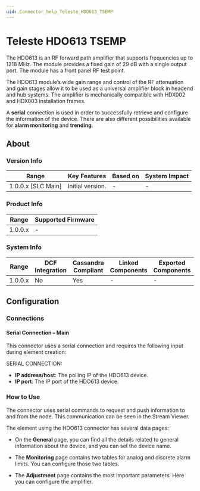 ```yaml
---
uid: Connector_help_Teleste_HDO613_TSEMP
---
```


# Teleste HDO613 TSEMP

The HDO613 is an RF forward path amplifier that supports frequencies up to 1218 MHz. The module provides a fixed gain of 29 dB with a single output port. The module has a front panel RF test point.

The HDO613 module’s wide gain range and control of the RF attenuation and gain stages allow it to be used as a universal amplifier block in headend and hub systems. The amplifier is mechanically compatible with HDX002 and HDX003 installation frames.

A **serial** connection is used in order to successfully retrieve and configure the information of the device. There are also different possibilities available for **alarm monitoring** and **trending**.

## About

### Version Info

| Range              | Key Features      | Based on | System Impact |
|--------------------|-------------------|----------|---------------|
| 1.0.0.x [SLC Main] | Initial version.  | -        | -             |

### Product Info

| Range   | Supported Firmware |
|---------|--------------------|
| 1.0.0.x | -                  |

### System Info

| Range   | DCF Integration | Cassandra Compliant | Linked Components | Exported Components |
|---------|-----------------|---------------------|-------------------|---------------------|
| 1.0.0.x | No              | Yes                 | -                 | -                   |

## Configuration

### Connections

#### Serial Connection – Main

This connector uses a serial connection and requires the following input during element creation:

SERIAL CONNECTION:

- **IP address/host**: The polling IP of the HDO613 device.
- **IP port**: The IP port of the HDO613 device.

### How to Use

The connector uses serial commands to request and push information to and from the node. This communication can be seen in the Stream Viewer.

The element using the HDO613 connector has several data pages:

- On the **General** page, you can find all the details related to general information about the device, and you can set the device name.

- The **Monitoring** page contains two tables for analog and discrete alarm limits. You can configure those two tables.

- The **Adjustment** page contains the most important parameters. Here you can configure the amplifier.
